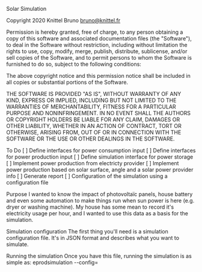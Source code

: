 Solar Simulation

Copyright 2020 Knittel Bruno <bruno@knittel.fr>

Permission is hereby granted, free of charge, to any person obtaining a copy of this software and associated documentation files (the "Software"), to deal in the Software without restriction, including without limitation the rights to use, copy, modify, merge, publish, distribute, sublicense, and/or sell copies of the Software, and to permit persons to whom the Software is furnished to do so, subject to the following conditions:

The above copyright notice and this permission notice shall be included in all copies or substantial portions of the Software.

THE SOFTWARE IS PROVIDED "AS IS", WITHOUT WARRANTY OF ANY KIND, EXPRESS OR IMPLIED, INCLUDING BUT NOT LIMITED TO THE WARRANTIES OF MERCHANTABILITY, FITNESS FOR A PARTICULAR PURPOSE AND NONINFRINGEMENT. IN NO EVENT SHALL THE AUTHORS OR COPYRIGHT HOLDERS BE LIABLE FOR ANY CLAIM, DAMAGES OR OTHER LIABILITY, WHETHER IN AN ACTION OF CONTRACT, TORT OR OTHERWISE, ARISING FROM, OUT OF OR IN CONNECTION WITH THE SOFTWARE OR THE USE OR OTHER DEALINGS IN THE SOFTWARE.



To Do
[ ] Define interfaces for power consumption input
[ ] Define interfaces for power production input
[ ] Define simulation interface for power storage
[ ] Implement power production from electricty provider
[ ] Implement power production based on solar surface, angle and a solar power provider info
[ ] Generate report
[ ] Configuration of the simulation using a configuration file

Purpose
I wanted to know the impact of photovoltaïc panels, house battery and even some
automation to make things run when sun power is here (e.g. dryer or washing machine).
My house has some mean to record it's electricity usage per hour, and I wanted to use this data
as a basis for the simulation.

Simulation configuration
The first thing you'll need is a simulation configuration file. It's in JSON format
and describes what you want to simulate.

Running the simulation
Once you have this file, running the simulation is as simple as:
eprodsimulation --config=<path to config file>